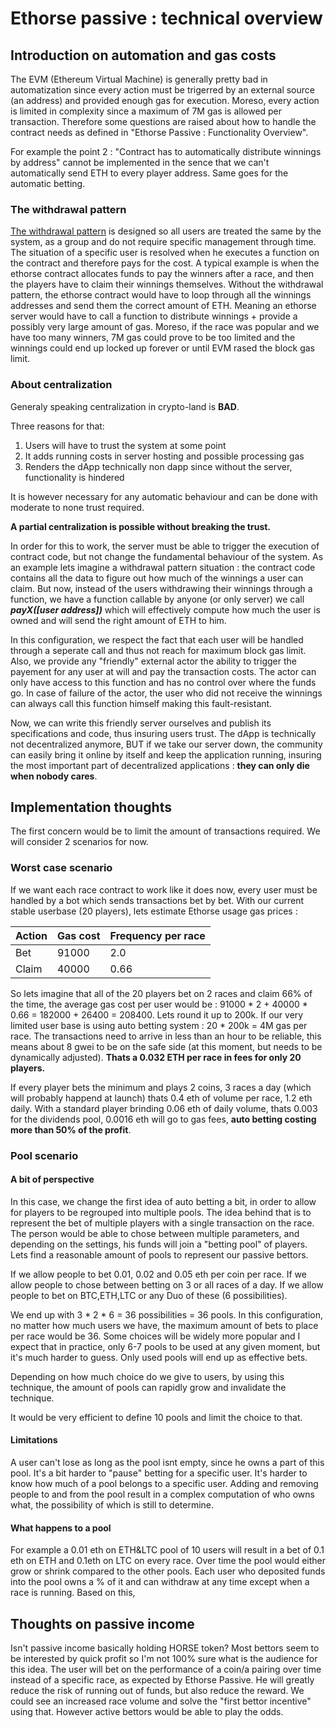 # Ethorse passive : technical overview

## Introduction on automation and gas costs

The EVM (Ethereum Virtual Machine) is generally pretty bad in automatization since every action must be trigerred by an external source (an address) and provided enough gas for execution. Moreso, every action is limited in complexity since a maximum of 7M gas is allowed per transaction.
Therefore some questions are raised about how to handle the contract needs as defined in "Ethorse Passive : Functionality Overview".

For example the point 2 : "Contract has to automatically distribute winnings by address" cannot be implemented in the sence that we can't automatically send ETH to every player address. Same goes for the automatic betting.

### The withdrawal pattern

[The withdrawal pattern](https://medium.com/@jgm.orinoco/why-use-the-withdrawal-pattern-d5255921ca2a) is designed so all users are treated the same by the system, as a group and do not require specific management through time. The situation of a specific user is resolved when he executes a function on the contract and therefore pays for the cost.
A typical example is when the ethorse contract allocates funds to pay the winners after a race, and then the players have to claim their winnings themselves.
Without the withdrawal pattern, the ethorse contract would have to loop through all the winnings addresses and send them the correct amount of ETH. Meaning an ethorse server would have to call a function to distribute winnings + provide a possibly very large amount of gas. Moreso, if the race was popular and we have too many winners, 7M gas could prove to be too limited and the winnings could end up locked up forever or until EVM rased the block gas limit.

### About centralization

Generaly speaking centralization in crypto-land is **BAD**.

Three reasons for that:
1. Users will have to trust the system at some point
2. It adds running costs in server hosting and possible processing gas
3. Renders the dApp technically non dapp since without the server, functionality is hindered

It is however necessary for any automatic behaviour and can be done with moderate to none trust required.

**A partial centralization is possible without breaking the trust.**

In order for this to work, the server must be able to trigger the execution of contract code, but not change the fundamental behaviour of the system.
As an example lets imagine a withdrawal pattern situation : the contract code contains all the data to figure out how much of the winnings a user can claim. But now, instead of the users withdrawing their winnings through a function, we have a function callable by anyone (or only server) we call ***payX([user address])*** which will effectively compute how much the user is owned and will send the right amount of ETH to him.

In this configuration, we respect the fact that each user will be handled through a seperate call and thus not reach for maximum block gas limit. Also, we provide any "friendly" external actor the ability to trigger the payement for any user at will and pay the transaction costs. The actor can only have access to this function and has no control over where the funds go. In case of failure of the actor, the user who did not receive the winnings can always call this function himself making this fault-resistant.

Now, we can write this friendly server ourselves and publish its specifications and code, thus insuring users trust.
The dApp is technically not decentralized anymore, BUT if we take our server down, the community can easily bring it online by itself and keep the application running, insuring the most important part of decentralized applications : **they can only die when nobody cares**.

## Implementation thoughts

The first concern would be to limit the amount of transactions required. We will consider 2 scenarios for now.

### Worst case scenario

If we want each race contract to work like it does now, every user must be handled by a bot which sends transactions bet by bet.
With our current stable userbase (20 players), lets estimate Ethorse usage gas prices :

| Action  | Gas cost | Frequency per race |
| ------- | -------- | ------------------ |
| Bet     | 91000    | 2.0                |
| Claim   | 40000    | 0.66               |

So lets imagine that all of the 20 players bet on 2 races and claim 66% of the time, the average gas cost per user would be : 91000 * 2 + 40000 * 0.66 = 182000 + 26400 = 208400.
Lets round it up to 200k. If our very limited user base is using auto betting system : 20 * 200k = 4M gas per race.
The transactions need to arrive in less than an hour to be reliable, this means about 8 gwei to be on the safe side (at this moment, but needs to be dynamically adjusted). 
**Thats a 0.032 ETH per race in fees for only 20 players.**

If every player bets the minimum and plays 2 coins, 3 races a day (which will probably happend at launch) thats 0.4 eth of volume per race, 1.2 eth daily.
With a standard player brinding 0.06 eth of daily volume, thats 0.003 for the dividends pool, 0.0016 eth will go to gas fees, **auto betting costing more than 50% of the profit**.

### Pool scenario

#### A bit of perspective

In this case, we change the first idea of auto betting a bit, in order to allow for players to be regrouped into multiple pools.
The idea behind that is to represent the bet of multiple players with a single transaction on the race.
The person would be able to chose between multiple parameters, and depending on the settings, his funds will join a "betting pool" of players.
Lets find a reasonable amount of pools to represent our passive bettors.

If we allow people to bet 0.01, 0.02 and 0.05 eth per coin per race.
If we allow people to chose between betting on 3 or all races of a day.
If we allow people to bet on BTC,ETH,LTC or any Duo of these (6 possibilities).

We end up with 3 * 2 * 6 = 36 possibilities = 36 pools.
In this configuration, no matter how much users we have, the maximum amount of bets to place per race would be 36.
Some choices will be widely more popular and I expect that in practice, only 6-7 pools to be used at any given moment, but it's much harder to guess. Only used pools will end up as effective bets.

Depending on how much choice do we give to users, by using this technique, the amount of pools can rapidly grow and invalidate the technique.

It would be very efficient to define 10 pools and limit the choice to that.

#### Limitations

A user can't lose as long as the pool isnt empty, since he owns a part of this pool.
It's a bit harder to "pause" betting for a specific user.
It's harder to know how much of a pool belongs to a specific user.
Adding and removing people to and from the pool result in a complex computation of who owns what, the possibility of which is still to determine.

#### What happens to a pool

For example a 0.01 eth on ETH&LTC pool of 10 users will result in a bet of 0.1 eth on ETH and 0.1eth on LTC on every race.
Over time the pool would either grow or shrink compared to the other pools. Each user who deposited funds into the pool owns a % of it and can withdraw at any time except when a race is running.
Based on this, 

## Thoughts on passive income

Isn't passive income basically holding HORSE token? Most bettors seem to be interested by quick profit so I'm not 100% sure what is the audience for this idea.
The user will bet on the performance of a coin/a pairing over time instead of a specific race, as expected by Ethorse Passive. He will greatly reduce the risk of running out of funds, but also reduce the reward.
We could see an increased race volume and solve the "first bettor incentive" using that. However active bettors would be able to play the odds.